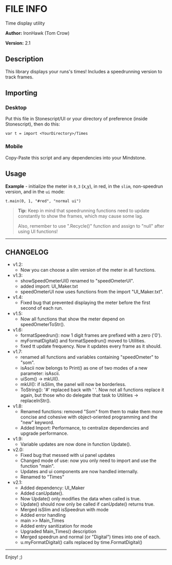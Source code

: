 # FILE INFO

Time display utility

**Author:** IronHawk (Tom Crow)

**Version:** 2.1

## Description

This library displays your runs's times!
Includes a speedrunning version to track frames.

## Importing

### Desktop

Put this file in Stonescript/UI or your
directory of preference (inside Stonescript),
then do this:

`var t = import <YourDirectory>/Times`

### Mobile

Copy-Paste this script and any dependencies
into your Mindstone.

## Usage

__Example__ - initialize the meter in `0,3` (x,y),
in red, in the `slim`, non-speedrun version, and
in the `ui` mode:

`t.main(0, 1, "#red", "normal ui")`

> **Tip:** Keep in mind that speedrunning functions need to
> update constantly to show the frames, which may cause
> some lag.
> 
> Also, remember to use ".Recycle()" function and assign
> to "null" after using UI functions!

***

## CHANGELOG

- v1.2:
	- Now you can choose a slim version
		of the meter in all functions.
- v1.3:
	- showSpeedOmeterUI() renamed to "speedOmeterUI".
	- added import: UI_Maker.txt
	- speedOmeterUI now uses functions from
		the import "UI_Maker.txt".
- v1.4:
	- Fixed bug that prevented displaying
		the meter before the first
		second of each run.
- v1.5:
	- Now all functions that show the meter
		depend on speedOmeterToStr().
- v1.6:
	- formatSpeedrun(): now 1 digit frames
		are prefixed with a zero ('0').
	- myFormatDigital() and formatSpeedrun()
		moved to Utilities.
	- fixed tt update frequency. Now
		it updates every frame as it should.
- v1.7:
	- renamed all functions and variables
		containing "speedOmeter" to "som".
	- isAscii now belongs to Print() as
		one of two modes of a new parameter: isAscii.
	- uiSom() -> mkUI().
	- mkUI(): if isSlim, the panel will now be borderless.
	- ToString(): '#' replaced back with ' '.
		Now not all functions replace it again, but those who do
		delegate that task to Utilities -> replaceInStr().
- v1.8:
	- Renamed functions: removed "Som" from them
		to make them more concise and cohesive with
		object-oriented programming and the "new" keyword.
	- Added Import: Performance, to centralize dependencies
		and upgrade performance.
- v1.9:
	- Variable updates are now done in function Update().
- v2.0:
	- Fixed bug that messed with ui panel updates
	- Changed mode of use: now you only need to
		import and use the function "main".
	- Updates and ui components are now handled
		internally.
	- Renamed to "Times"
- v2.1:
	- Added dependency: UI_Maker
	- Added canUpdate().
	- Now Update() only modifies the data when called is true.
	- Update() should now only be called if canUpdate() returns true.
	- Merged isSlim and isSpeedrun with mode
	- Added error handling
	- main >> Main_Times
	- Added entry sanitization for mode
	- Upgraded Main_Times() description
	- Merged speedrun and normal (or "Digital") times into one of each.
	- u.myFormatDigital() calls replaced by time.FormatDigital()

***

Enjoy! ;)